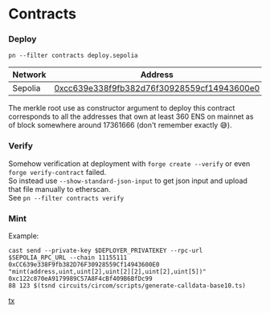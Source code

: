 # Contracts

### Deploy

`pn --filter contracts deploy.sepolia`

| Network | Address                                                                                                                            |
| ------- | ---------------------------------------------------------------------------------------------------------------------------------- |
| Sepolia | [0xcc639e338f9fb382d76f30928559cf14943600e0](https://sepolia.etherscan.io/address/0xcc639e338f9fb382d76f30928559cf14943600e0#code) |

The merkle root use as constructor argument to deploy this contract corresponds to all the addresses that own at least 360 ENS on mainnet as of block somewhere around 17361666 (don't remember exactly 😅).

### Verify

Somehow verification at deployment with `forge create --verify` or even `forge verify-contract` failed.  
So instead use `--show-standard-json-input` to get json input and upload that file manually to etherscan.  
See `pn --filter contracts verify`

### Mint

[//]: # (TODO: improve script)

Example:
```shell
cast send --private-key $DEPLOYER_PRIVATEKEY --rpc-url $SEPOLIA_RPC_URL --chain 11155111 0xCC639e338F9fb382D76F30928559Cf14943600E0 "mint(address,uint,uint[2],uint[2][2],uint[2],uint[5])" 0xc122c870eA9179989C57A8F4cBf409B6BfDc99
88 123 $(tsnd circuits/circom/scripts/generate-calldata-base10.ts)
```
[tx](https://sepolia.etherscan.io/tx/0x01953438db7c63444d1d2b89a553d0fe7033c1d3219ca797f767f9a08e54187a)